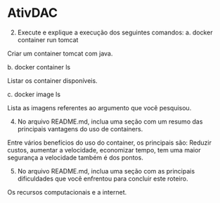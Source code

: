 # AtivDAC

2. Execute e explique a execução dos seguintes comandos: 
a. docker container run tomcat

Criar um container tomcat com java.

b. docker container ls

Listar os container disponíveis.

c. docker image ls 

Lista as imagens referentes ao argumento que você pesquisou.

4. No arquivo README.md, inclua uma seção com um resumo das principais vantagens do uso de containers. 

Entre vários benefícios do uso do container, os principais são: Reduzir custos, aumentar a velocidade, economizar tempo, tem uma maior segurança a velocidade também é dos pontos.

5. No arquivo README.md, inclua uma seção com as principais dificuldades que você enfrentou para concluir este roteiro.

Os recursos computacionais e a internet.

